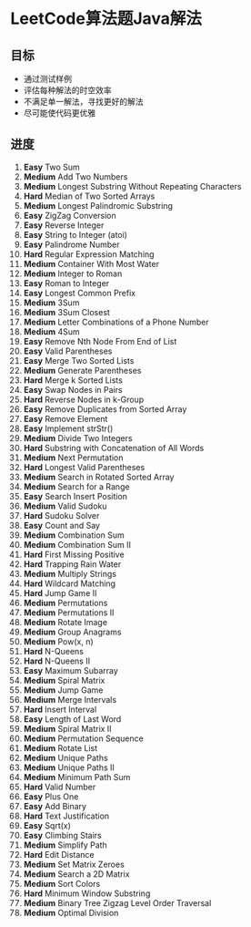 # LeetCode算法题Java解法

## 目标
* 通过测试样例
* 评估每种解法的时空效率
* 不满足单一解法，寻找更好的解法
* 尽可能使代码更优雅

## 进度
1. **Easy** Two Sum
2. **Medium** Add Two Numbers
3. **Medium** Longest Substring Without Repeating Characters
4. **Hard** Median of Two Sorted Arrays
5. **Medium** Longest Palindromic Substring
6. **Easy** ZigZag Conversion
7. **Easy** Reverse Integer
8. **Easy** String to Integer (atoi)
9. **Easy** Palindrome Number
10. **Hard**  Regular Expression Matching
11. **Medium** Container With Most Water
12. **Medium** Integer to Roman
13. **Easy** Roman to Integer
14. **Easy** Longest Common Prefix
15. **Medium** 3Sum
16. **Medium** 3Sum Closest
17. **Medium** Letter Combinations of a Phone Number
18. **Medium** 4Sum
19. **Easy** Remove Nth Node From End of List
20. **Easy** Valid Parentheses
21. **Easy** Merge Two Sorted Lists
22. **Medium** Generate Parentheses
23. **Hard** Merge k Sorted Lists
24. **Easy** Swap Nodes in Pairs
25. **Hard** Reverse Nodes in k-Group
26. **Easy** Remove Duplicates from Sorted Array
27. **Easy** Remove Element
28. **Easy** Implement strStr()
29. **Medium** Divide Two Integers
30. **Hard** Substring with Concatenation of All Words
31. **Medium** Next Permutation
32. **Hard** Longest Valid Parentheses
33. **Medium** Search in Rotated Sorted Array
34. **Medium** Search for a Range
35. **Easy** Search Insert Position
36. **Medium** Valid Sudoku
37. **Hard** Sudoku Solver
38. **Easy** Count and Say
39. **Medium** Combination Sum
40. **Medium** Combination Sum II
41. **Hard** First Missing Positive
42. **Hard** Trapping Rain Water
43. **Medium** Multiply Strings
44. **Hard** Wildcard Matching
45. **Hard** Jump Game II
46. **Medium** Permutations
47. **Medium** Permutations II
48. **Medium** Rotate Image
49. **Medium** Group Anagrams
50. **Medium** Pow(x, n)
51. **Hard** N-Queens
52. **Hard** N-Queens II
53. **Easy** Maximum Subarray
54. **Medium** Spiral Matrix   
55. **Medium** Jump Game
56. **Medium** Merge Intervals
57. **Hard** Insert Interval
58. **Easy** Length of Last Word
59. **Medium** Spiral Matrix II
60. **Medium** Permutation Sequence
61. **Medium** Rotate List
62. **Medium** Unique Paths
63. **Medium** Unique Paths II
64. **Medium** Minimum Path Sum
65. **Hard** Valid Number
66. **Easy** Plus One
67. **Easy** Add Binary
68. **Hard** Text Justification
69. **Easy** Sqrt(x)
70. **Easy** Climbing Stairs
71. **Medium** Simplify Path
72. **Hard** Edit Distance
73. **Medium** Set Matrix Zeroes
74. **Medium** Search a 2D Matrix
75. **Medium** Sort Colors
76. **Hard** Minimum Window Substring
103. **Medium** Binary Tree Zigzag Level Order Traversal
553. **Medium** Optimal Division



